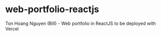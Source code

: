 # web-portfolio-reactjs
Ton Hoang Nguyen (Bill) - Web portfolio in ReactJS to be deployed with Vercel
